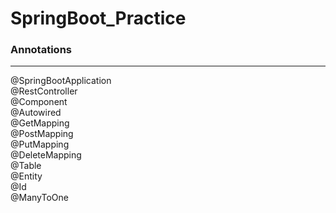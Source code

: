 # SpringBoot_Practice

### **Annotations** <br /> 
_______

@SpringBootApplication <br />
@RestController <br />
@Component <br />
@Autowired <br />
@GetMapping <br />
@PostMapping <br />
@PutMapping <br />
@DeleteMapping <br />
@Table <br />
@Entity <br />
@Id <br />
@ManyToOne <br />
